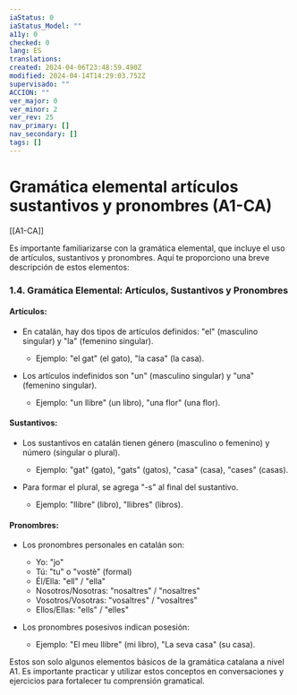 ```yaml
---
iaStatus: 0
iaStatus_Model: ""
a11y: 0
checked: 0
lang: ES
translations: 
created: 2024-04-06T23:48:59.490Z
modified: 2024-04-14T14:29:03.752Z
supervisado: ""
ACCION: ""
ver_major: 0
ver_minor: 2
ver_rev: 25
nav_primary: []
nav_secondary: []
tags: []
---
```

# Gramática elemental artículos sustantivos y pronombres (A1-CA)

[[A1-CA]]

 Es importante familiarizarse con la gramática elemental, que incluye el uso de artículos, sustantivos y pronombres. Aquí te proporciono una breve descripción de estos elementos:

### 1.4. Gramática Elemental: Artículos, Sustantivos y Pronombres

#### **Artículos:**
- En catalán, hay dos tipos de artículos definidos: "el" (masculino singular) y "la" (femenino singular).
  - Ejemplo: "el gat" (el gato), "la casa" (la casa).

- Los artículos indefinidos son "un" (masculino singular) y "una" (femenino singular).
  - Ejemplo: "un llibre" (un libro), "una flor" (una flor).

#### **Sustantivos:**
- Los sustantivos en catalán tienen género (masculino o femenino) y número (singular o plural).
  - Ejemplo: "gat" (gato), "gats" (gatos), "casa" (casa), "cases" (casas).

- Para formar el plural, se agrega "-s" al final del sustantivo.
  - Ejemplo: "llibre" (libro), "llibres" (libros).

#### **Pronombres:**
- Los pronombres personales en catalán son:
  - Yo: "jo"
  - Tú: "tu" o "vostè" (formal)
  - Él/Ella: "ell" / "ella"
  - Nosotros/Nosotras: "nosaltres" / "nosaltres"
  - Vosotros/Vosotras: "vosaltres" / "vosaltres"
  - Ellos/Ellas: "ells" / "elles"

- Los pronombres posesivos indican posesión:
  - Ejemplo: "El meu llibre" (mi libro), "La seva casa" (su casa).

Estos son solo algunos elementos básicos de la gramática catalana a nivel A1. Es importante practicar y utilizar estos conceptos en conversaciones y ejercicios para fortalecer tu comprensión gramatical.
